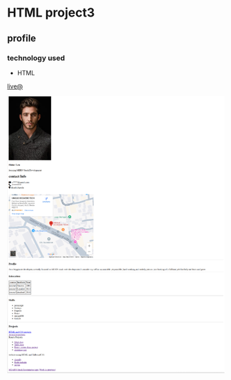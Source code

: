 # HTML project3
## profile

### technology used
- HTML 


[live@](https://archana-profile-app.netlify.app/)



![img](./ss2.png)
